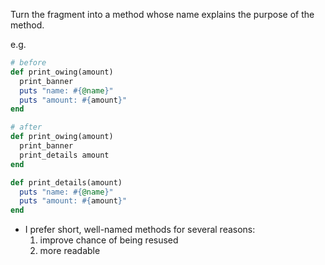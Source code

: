 Turn the fragment into a method whose name explains the purpose of the method.

e.g.
```ruby
# before
def print_owing(amount)
  print_banner
  puts "name: #{@name}"
  puts "amount: #{amount}"
end

# after
def print_owing(amount)
  print_banner
  print_details amount
end

def print_details(amount)
  puts "name: #{@name}"
  puts "amount: #{amount}"
end
```

+ I prefer short, well-named methods for several reasons:
    1. improve chance of being resused
    2. more readable
